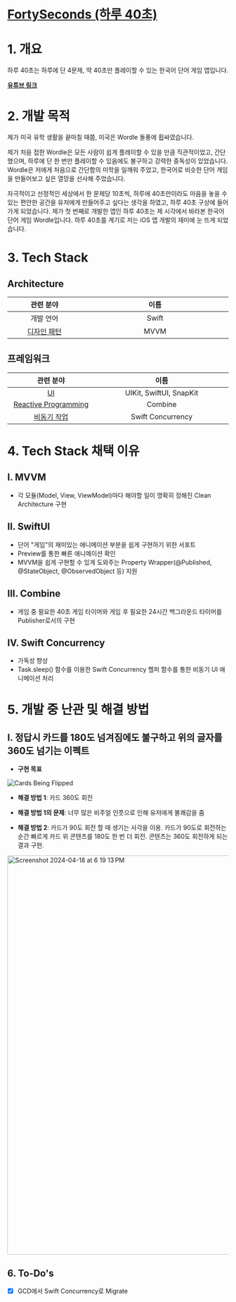 # [FortySeconds (하루 40초)](https://apps.apple.com/kr/app/%ED%95%98%EB%A3%A8-40%EC%B4%88/id1612627349?l=en)

# 1. 개요
하루 40초는 하루에 단 4문제, 딱 40초만 플레이할 수 있는 한국어 단어 게임 앱입니다.

**[유튜브 링크](https://youtu.be/3eXYfnBKCjE)**

# 2. 개발 목적
제가 미국 유학 생활을 끝마칠 때쯤, 미국은 Wordle 돌풍에 휩싸였습니다. 

제가 처음 접한 Wordle은 모든 사람이 쉽게 플레이할 수 있을 만큼 직관적이었고, 간단했으며, 하루에 단 한 번만 플레이할 수 있음에도 불구하고 강력한 중독성이 있었습니다. Wordle은 저에게 처음으로 간단함의 미학을 일깨워 주었고, 한국어로 비슷한 단어 게임을 만들어보고 싶은 열망을 선사해 주었습니다. 

자극적이고 선정적인 세상에서 한 문제당 10초씩, 하루에 40초만이라도 마음을 놓을 수 있는 편안한 공간을 유저에게 만들어주고 싶다는 생각을 하였고, 하루 40초 구상에 들어가게 되었습니다. 제가 첫 번째로 개발한 앱인 하루 40초는 제 시각에서 바라본 한국어 단어 게임 Wordle입니다. 하루 40초를 계기로 저는 iOS 앱 개발의 재미에 눈 뜨게 되었습니다.

# 3. Tech Stack

## Architecture

<table width="1200px">
  <thead>
    <tr>
      <th width="400px">관련 분야</th>
      <th width="800px">이름</th>
    </tr>
  </thead>
  <tbody>
    <tr>
      <td align="center">개발 언어</td>
      <td align="center">Swift</td>
    </tr>
    <tr>
      <td align="center"><a href="https://github.com/JinhoLee93/portfolio/tree/main/FortySeconds%20(%ED%95%98%EB%A3%A8%2040%EC%B4%88)#%EB%94%94%EC%9E%90%EC%9D%B8-%ED%8C%A8%ED%84%B4">디자인 패턴</a></td>
      <td align="center">MVVM</td>
    </tr>
  </tbody>
</table>

## 프레임워크

<table width="1200px">
  <thead>
    <tr>
      <th width="400px">관련 분야</th>
      <th width="800px">이름</th>
    </tr>
  </thead>
  <tbody>
    <tr>
      <td align="center"><a href="https://github.com/JinhoLee93/portfolio/tree/main/FortySeconds%20(%ED%95%98%EB%A3%A8%2040%EC%B4%88)#i-ui-%EA%B4%80%EB%A0%A8-%ED%94%84%EB%A0%88%EC%9E%84%EC%9B%8C%ED%81%AC">UI</a></td>
      <td align="center">UIKit, SwiftUI, SnapKit</td>
    </tr>
    <tr>
      <td align="center"><a href="https://github.com/JinhoLee93/portfolio/tree/main/FortySeconds%20(%ED%95%98%EB%A3%A8%2040%EC%B4%88)#ii-reactive-programming-%EA%B4%80%EB%A0%A8-%ED%94%84%EB%A0%88%EC%9E%84%EC%9B%8C%ED%81%AC">Reactive Programming</a></td>
      <td align="center">Combine</td>
    </tr>
    <tr>
      <td align="center"><a href="https://github.com/JinhoLee93/portfolio/tree/main/FortySeconds%20(%ED%95%98%EB%A3%A8%2040%EC%B4%88)#iii-%EB%B9%84%EB%8F%99%EA%B8%B0-%EC%9E%91%EC%97%85-%EA%B4%80%EB%A0%A8-%ED%94%84%EB%A0%88%EC%9E%84%EC%9B%8C%ED%81%AC">비동기 작업</a></td>
      <td align="center">Swift Concurrency</td>
    </tr>
  </tbody>
</table>


# 4. Tech Stack 채택 이유

## I. MVVM

- 각 모듈(Model, View, ViewModel)마다 해야할 일이 명확히 정해진 Clean Architecture 구현

## II. SwiftUI

- 단어 "게임"의 재미있는 애니메이션 부분을 쉽게 구현하기 위한 서포트
- Preview를 통한 빠른 애니메이션 확인
- MVVM을 쉽게 구현할 수 있게 도와주는 Property Wrapper(@Published, @StateObject, @ObservedObject 등) 지원
  
## III. Combine

- 게임 중 필요한 40초 게임 타이머와 게임 후 필요한 24시간 백그라운드 타이머를 Publisher로서의 구현

## IV. Swift Concurrency

- 가독성 향상
- Task.sleep() 함수를 이용한 Swift Concurrency 헬퍼 함수를 통한 비동기 UI 애니메이션 처리

# 5. 개발 중 난관 및 해결 방법
## I. 정답시 카드를 180도 넘겨짐에도 불구하고 위의 글자를 360도 넘기는 이펙트

- **구현 목표**

![Cards Being Flipped](https://github.com/JinhoLee93/Portfolio/assets/60580427/8d73bf1f-323f-4e22-9db6-561ba40589b4)

- **해결 방법 1**: 카드 360도 회전

- **해결 방법 1의 문제**: 너무 많은 비주얼 인풋으로 인해 유저에게 불쾌감을 줌

- **해결 방법 2**: 카드가 90도 회전 할 때 생기는 사각을 이용. 카드가 90도로 회전하는 순간 빠르게 카드 위 콘텐츠를 180도 한 번 더 회전. 콘텐츠는 360도 회전하게 되는 결과 구현.

<img width="906" alt="Screenshot 2024-04-18 at 6 19 13 PM" src="https://github.com/JinhoLee93/portfolio/assets/60580427/d9d6f4ae-f3a9-49ea-b9a5-0ae056c59f66">

## 6. To-Do's
- [x] GCD에서 Swift Concurrency로 Migrate
